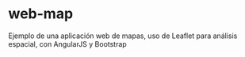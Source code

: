 # web-map
Ejemplo de una aplicación web de mapas, uso de Leaflet para análisis espacial, con AngularJS y Bootstrap
